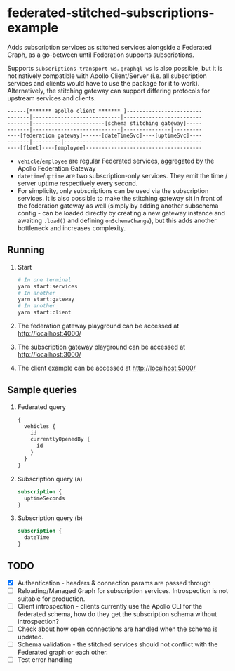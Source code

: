 # federated-stitched-subscriptions-example

Adds subscription services as stitched services alongside a Federated Graph, as a go-between until Federation supports subscriptions.

Supports `subscriptions-transport-ws`. `graphql-ws` is also possible, but it is not natively compatible with Apollo Client/Server
(i.e. all subscription services and clients would have to use the package for it to work). Alternatively, the stitching gateway can
support differing protocols for upstream services and clients.

```
------[******* apollo client ******* ]------------------------
-------|----------------------------|-------------------------
-------|-----------------------[schema stitching gateway]-----
-------|----------------------------|---------------|---------
----[federation gateway]------[dateTimeSvc]----[uptimeSvc]----
-------|---------|--------------------------------------------
----[fleet]----[employee]-------------------------------------
```

- `vehicle`/`employee` are regular Federated services, aggregated by the Apollo Federation Gateway
- `datetime`/`uptime` are two subscription-only services. They emit the time / server uptime respectively every second.
- For simplicity, only subscriptions can be used via the subscription services. It is also possible to make the stitching gateway
  sit in front of the federation gateway as well (simply by adding another subschema config - can be loaded directly by creating a new gateway instance and awaiting `.load()` and defining `onSchemaChange`), but this adds another bottleneck and increases complexity.

## Running

1. Start

   ```sh
   # In one terminal
   yarn start:services
   # In another
   yarn start:gateway
   # In another
   yarn start:client
   ```

2. The federation gateway playground can be accessed at <http://localhost:4000/>

3. The subscription gateway playground can be accessed at <http://localhost:3000/>

4. The client example can be accessed at <http://localhost:5000/>

## Sample queries

1. Federated query

   ```graphql
   {
     vehicles {
       id
       currentlyOpenedBy {
         id
       }
     }
   }
   ```

2. Subscription query (a)

   ```graphql
   subscription {
     uptimeSeconds
   }
   ```

3. Subscription query (b)

   ```graphql
   subscription {
     dateTime
   }
   ```

## TODO

- [x] Authentication - headers & connection params are passed through
- [ ] Reloading/Managed Graph for subscription services. Introspection is not suitable for production.
- [ ] Client introspection - clients currently use the Apollo CLI for the federated schema, how do they get the subscription schema without introspection?
- [ ] Check about how open connections are handled when the schema is updated.
- [ ] Schema validation - the stitched services should not conflict with the Federated graph or each other.
- [ ] Test error handling
